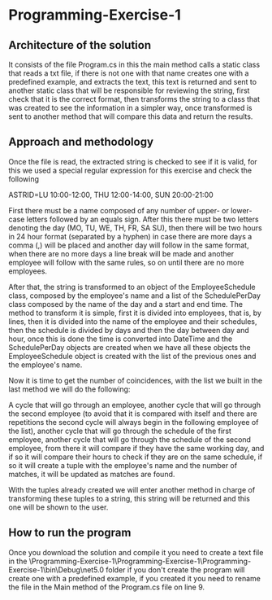 # Programming-Exercise-1
## Architecture of the solution
It consists of the file Program.cs in this the main method calls a static class that reads a txt file, if there is not one with that name creates one with a predefined example, and extracts the text, this text is returned and sent to another static class that will be responsible for reviewing the string, first check that it is the correct format, then transforms the string to a class that was created to see the information in a simpler way, once transformed is sent to another method that will compare this data and return the results.


## Approach and methodology
Once the file is read, the extracted string is checked to see if it is valid, for this we used a special regular expression for this exercise and check the following

ASTRID=LU 10:00-12:00, THU 12:00-14:00, SUN 20:00-21:00

First there must be a name composed of any number of upper- or lower-case letters followed by an equals sign. After this there must be two letters denoting the day (MO, TU, WE, TH, FR, SA SU), then there will be two hours in 24 hour format (separated by a hyphen) in case there are more days a comma (,) will be placed and another day will follow in the same format, when there are no more days a line break will be made and another employee will follow with the same rules, so on until there are no more employees.

After that, the string is transformed to an object of the EmployeeSchedule class, composed by the employee's name and a list of the SchedulePerDay class composed by the name of the day and a start and end time. The method to transform it is simple, first it is divided into employees, that is, by lines, then it is divided into the name of the employee and their schedules, then the schedule is divided by days and then the day between day and hour, once this is done the time is converted into DateTime and the SchedulePerDay objects are created when we have all these objects the EmployeeSchedule object is created with the list of the previous ones and the employee's name.

Now it is time to get the number of coincidences, with the list we built in the last method we will do the following:

A cycle that will go through an employee, another cycle that will go through the second employee (to avoid that it is compared with itself and there are repetitions the second cycle will always begin in the following employee of the list), another cycle that will go through the schedule of the first employee, another cycle that will go through the schedule of the second employee, from there it will compare if they have the same working day, and if so it will compare their hours to check if they are on the same schedule, if so it will create a tuple with the employee's name and the number of matches, it will be updated as matches are found.

With the tuples already created we will enter another method in charge of transforming these tuples to a string, this string will be returned and this one will be shown to the user.

## How to run the program
Once you download the solution and compile it you need to create a text file in the \Programming-Exercise-1\Programming-Exercise-1\Programming-Exercise-1\bin\Debug\net5.0 folder if you don't create the program will create one with a predefined example, if you created it you need to rename the file in the Main method of the Program.cs file on line 9.